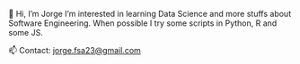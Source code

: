 👋 Hi, I’m Jorge 
I’m interested in learning Data Science and more stuffs about Software Engineering. When possible I try some scripts in Python, R and some JS.

📫 Contact: jorge.fsa23@gmail.com
